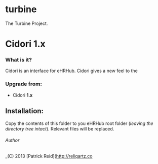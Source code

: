 turbine
=======

The Turbine Project.


# Cidori 1.x

### What is it?
Cidori is an interface for eHRHub. Cidori gives a new feel to the 

### Upgrade from:
- Cidori __1.x__ 

## Installation:
Copy the contents of this folder to you eHRHub root folder (_leaving the directory tree intact_).
Relevant files will be replaced.


###### Author
_(C) 2013 [Patrick Reid](http://reliqartz.co
